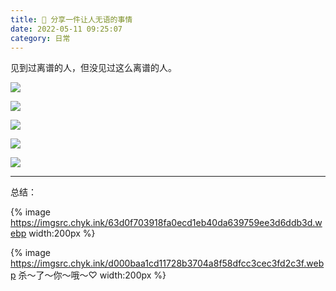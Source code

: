 ```yaml
---
title: 💢 分享一件让人无语的事情
date: 2022-05-11 09:25:07
category: 日常
---
```


见到过离谱的人，但没见过这么离谱的人。

<!-- more -->

![](https://imgsrc.chyk.ink/d50735fae6cd7b8910581e544a2442a7d9330e34.webp)

![](https://imgsrc.chyk.ink/b21bb051f81986188070cb530fed2e738bd4e636.webp)

![](https://imgsrc.chyk.ink/d52a2834349b033ba4b9d80d50ce36d3d539bd30.webp)

![](https://imgsrc.chyk.ink/bd3eb13533fa828bfc10b934b81f4134970a5a31.webp)

![](https://imgsrc.chyk.ink/b3b7d0a20cf431add7ff67ee0e36acaf2edd9833.webp)

---

总结：

{% image https://imgsrc.chyk.ink/63d0f703918fa0ecd1eb40da639759ee3d6ddb3d.webp width:200px %}

{% image https://imgsrc.chyk.ink/d000baa1cd11728b3704a8f58dfcc3cec3fd2c3f.webp 杀～了～你～哦～♡ width:200px %}

